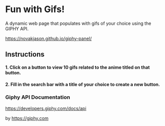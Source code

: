 # Fun with Gifs!
A dynamic web page that populates with gifs of your choice using the GIPHY API.

https://novakjason.github.io/giphy-panel/

## Instructions
#### 1. Click on a button to view 10 gifs related to the anime titled on that button.
#### 2. Fill in the search bar with a title of your choice to create a new button.


### Giphy API Documentation
https://developers.giphy.com/docs/api

by https://giphy.com
